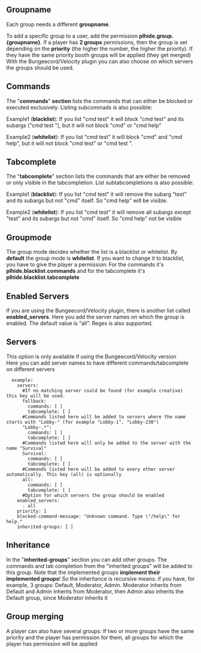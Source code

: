 ## Groupname

Each group needs a different **groupname**.

To add a specific group to a user, add the permission **plhide.group.{groupname}**. If a player has **2 groups** permissions, then the group is set depending on the **priority** (the higher the number, the higher the priority). If they have the same priority booth groups will be applied (they get merged)
With the Bungeecord/Velocity plugin you can also choose on which servers the groups should be used.

## Commands

The "**commands**" **section** lists the commands that can either be blocked or executed exclusively. Listing subcommads is also possible:

Example1 (**blacklist**): If you list "cmd test" it will block "cmd test" and its subargs ("cmd test <args>"), but it will not block "cmd" or "cmd help"

Example2 (**whitelist**): If you list "cmd test" it will block "cmd" and "cmd help", but it will not block "cmd test" or "cmd test <args>".

## Tabcomplete

The "**tabcomplete**" section lists the commands that are either be removed or only visible in the tabcompletion. List subtabcompletions is also possible:


Example1 (**blacklist**): If you list "cmd test" it will remove the subarg "test" and its subargs but not "cmd" itself. So "cmd help" will be visible.


Example2 (**whitelist**): If you list "cmd test" it will remove all subargs except "test" and its subargs but not "cmd" itself. So "cmd help" not be visible

## Groupmode

The group mode decides whether the list is a blacklist or whitelist. By **default** the group mode is **whitelist**. If you want to change it to blacklist, you have to give the player a permission:
For the commands it's **plhide.blacklist.commands** and for the tabcomplete it's **plhide.blacklist.tabcomplete**

## Enabled Servers

If you are using the Bungeecord/Velocity plugin, there is another list called **enabled_servers**. Here you add the server names on which the group is enabled.
The default value is "all".
Regex is also supported.

## Servers
This option is only available if using the Bungeecord/Velocity version<br>
Here you can add server names to have different commands/tabcomplete on different servers<br>

```
  example:
    servers:
      #If no matching server could be found (for example creative) this key will be used.
      fallback:
        commands: [ ]
        tabcomplete: [ ]
      #Commands listed here will be added to servers where the name starts with "Lobby-" (for example "Lobby-1", "Lobby-230")
      "Lobby-.*":
        commands: [ ]
        tabcomplete: [ ]
      #Commands listed here will only be added to the server with the name "Survival"
      Survival:
        commands: [ ]
        tabcomplete: [ ]
      #Commands listed here will be added to every other server automatically. This key (all) is optionally
      all:
        commands: [ ]
        tabcomplete: [ ]
      #Option for which servers the group should be enabled
    enabled_servers:
      - all
    priority: 1
    blocked-command-message: "Unknown command. Type \"/help\" for help."
    inherited-groups: [ ]
```

## Inheritance

In the "**inherited-groups**" section you can add other groups.
The commands and tab completion from the "inherited groups" will be added to this group. Note that the implemented groups **implement their implemented groups**!​
So the inheritance is recursive means: if you have, for example, 3 groups: Default, Moderator, Admin. Moderator inherits from Default and Admin inherits from Moderator, then Admin also inherits the Default group, since Moderator inherits it 

## Group merging

A player can also have several groups:
If two or more groups have the same priority and the player has permission for them, all groups for which the player has permission will be applied
